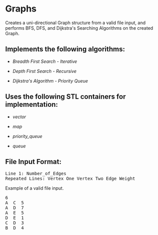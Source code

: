 # Graphs
Creates a uni-directional Graph structure from a valid file input, and performs BFS, DFS, and Dijkstra's Searching Algorithms on the created Graph.

## Implements the following algorithms:

+ *Breadth First Search - Iterative*

+ *Depth First Search - Recursive*

+ *Dijkstra's Algorithm - Priority Queue*

## Uses the following STL containers for implementation:

+ *vector*

+ *map*

+ *priority_queue*
 
+ *queue*

## File Input Format:
<pre>
Line 1: Number_of_Edges
Repeated Lines: Vertex_One Vertex_Two Edge_Weight  
</pre>
Example of a valid file input.
<pre>
6
A  C  5
A  D  7
A  E  5
D  E  1
C  D  3
B  D  4
</pre>
